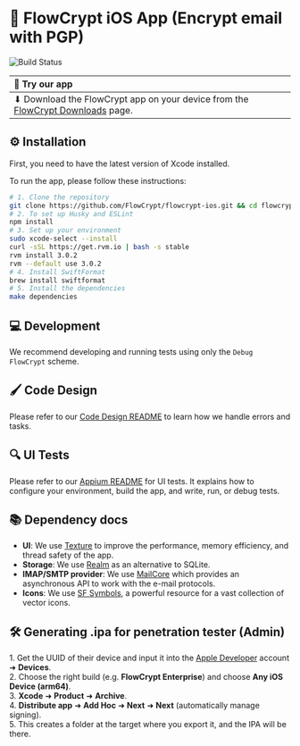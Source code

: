 # 📱 FlowCrypt iOS App (Encrypt email with PGP)

![Build Status](https://flowcrypt.semaphoreci.com/badges/flowcrypt-ios.svg?key=9bd38bf4-4a38-4cb3-b551-38302af1eb07)

| 👋 Try our app                                                                                                   |
|:-----------------------------------------------------------------------------------------------------------------|
| ⬇ Download the FlowCrypt app on your device from the [FlowCrypt Downloads](https://flowcrypt.com/download) page. |

## ⚙️ Installation

First, you need to have the latest version of Xcode installed.

To run the app, please follow these instructions:

```sh
# 1. Clone the repository
git clone https://github.com/FlowCrypt/flowcrypt-ios.git && cd flowcrypt-ios
# 2. To set up Husky and ESLint
npm install
# 3. Set up your environment
sudo xcode-select --install
curl -sSL https://get.rvm.io | bash -s stable
rvm install 3.0.2
rvm --default use 3.0.2
# 4. Install SwiftFormat
brew install swiftformat
# 5. Install the dependencies
make dependencies
```

## 💻 Development

We recommend developing and running tests using only the `Debug FlowCrypt` scheme.

## 🖌️ Code Design

Please refer to our [Code Design README](./code-design.md) to learn how we handle errors and tasks.

## 🔍 UI Tests

Please refer to our [Appium README](./appium/README.md) for UI tests. It explains how to configure your environment, build the app, and write, run, or debug tests.

## 📚 Dependency docs

- **UI**: We use [Texture](https://texturegroup.org/docs/getting-started.html) to improve the performance, memory efficiency, and thread safety of the app.
- **Storage**: We use [Realm](https://www.mongodb.com/docs/realm/sdk/swift/realm-database/) as an alternative to SQLite.
- **IMAP/SMTP provider**: We use [MailCore](http://libmailcore.com/api/objc/index.html) which provides an asynchronous API to work with the e-mail protocols.
- **Icons**: We use [SF Symbols](https://developer.apple.com/sf-symbols/), a powerful resource for a vast collection of vector icons.

## 🛠️ Generating .ipa for penetration tester (Admin)

1\. Get the UUID of their device and input it into the [Apple Developer](https://developer.apple.com/account/) account &#10140; **Devices**.  
2\. Choose the right build (e.g. **FlowCrypt Enterprise**) and choose **Any iOS Device (arm64)**.  
3\. **Xcode** &#10140; **Product** &#10140; **Archive**.  
4\. **Distribute app** &#10140; **Add Hoc** &#10140; **Next** &#10140; **Next** (automatically manage signing).  
5\. This creates a folder at the target where you export it, and the IPA will be there.
